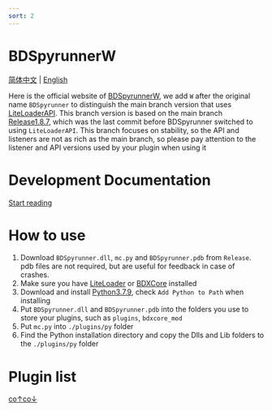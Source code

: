 ```yaml
---
sort: 2
---
```

# BDSpyrunnerW

[简体中文](README.md) | [English](README_EN.md)

Here is the official website of [BDSpyrunnerW](https://github.com/WillowSauceR/BDSpyrunner/ "Github page"), we add `W` after the original name `BDSpyrunner` to distinguish the main branch version that uses [LiteLoaderAPI](https://github.com/LiteLDev/LiteLoaderBDS/). This branch version is based on the main branch [Release1.8.7](https://github.com/twoone-3/BDSpyrunner/tree/f7645c3e69bf505d4207f76932c28665fff576fe "Github page"), which was the last commit before BDSpyrunner switched to using `LiteLoaderAPI`. This branch focuses on stability, so the API and listeners are not as rich as the main branch, so please pay attention to the listener and API versions used by your plugin when using it

# Development Documentation

[Start reading](docs/en/README.md)

# How to use

1. Download `BDSpyrunner.dll`, `mc.py` and `BDSpyrunner.pdb` from `Release`. pdb files are not required, but are useful for feedback in case of crashes.
2. Make sure you have [LiteLoader](https://github.com/LiteLDev/LiteLoaderBDS) or [BDXCore](https://github.com/jfishing/BDXCore) installed
3. Download and install [Python3.7.9](https://www.python.org/ftp/python/3.7.9/python-3.7.9-amd64.exe), check `Add Python to Path` when installing
4. Put `BDSpyrunner.dll` and `BDSpyrunner.pdb` into the folders you use to store your plugins, such as `plugins`, `bdxcore_mod`
5. Put `mc.py` into `./plugins/py` folder
6. Find the Python installation directory and copy the Dlls and Lib folders to the `./plugins/py` folder

# Plugin list

[co↑co↓](plugins/en/ "here")
